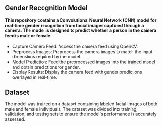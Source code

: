 ## Gender Recognition Model
#### This repository contains a Convolutional Neural Network (CNN) model for real-time gender recognition from facial images captured through a camera. The model is designed to predict whether a person in the camera feed is male or female.

* Capture Camera Feed: Access the camera feed using OpenCV.
* Preprocess Images: Preprocess the camera images to match the input dimensions required by the model.
* Model Prediction: Feed the preprocessed images into the trained model and obtain predictions for gender.
* Display Results: Display the camera feed with gender predictions overlayed in real-time.
## Dataset

The model was trained on a dataset containing labeled facial images of both male and female individuals. The dataset was divided into training, validation, and testing sets to ensure the model's performance is accurately assessed.
